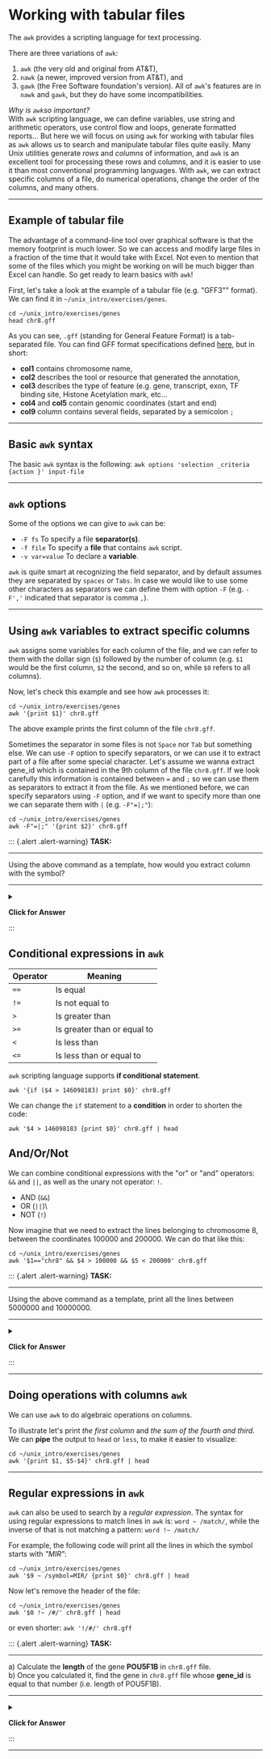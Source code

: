 # Working with tabular files

The `awk` provides a scripting language for text processing.

There are three variations of `awk`:<br /> 
1. `awk` (the very old and original from AT&T),<br /> 
2. `nawk` (a newer, improved version from AT&T), and<br /> 
3. `gawk` (the Free Software foundation's version). All of `awk`'s features are in `nawk` and `gawk`, but they do have some incompatibilities.<br />

*Why is `awk`so important?* <br /> With `awk` scripting language, we can
define variables, use string and arithmetic operators, use control flow
and loops, generate formatted reports... But here we will focus on using
`awk` for working with tabular files as `awk` allows us to search and
manipulate tabular files quite easily. Many Unix utilities generate
*rows* and *columns* of information, and `awk` is an excellent tool for
processing these rows and columns, and it is easier to use it than most
conventional programming languages. With `awk`, we can extract specific
columns of a file, do numerical operations, change the order of the
columns, and many others.

------------------------------------------------------------------------

## Example of tabular file

The advantage of a command-line tool over graphical software is that the
memory footprint is much lower. So we can access and modify large files
in a fraction of the time that it would take with Excel. Not even to
mention that some of the files which you might be working on will be
much bigger than Excel can handle. So get ready to learn basics with
`awk`!

First, let's take a look at the example of a tabular file (e.g. "GFF3""
format). We can find it in `~/unix_intro/exercises/genes`.

```{bash, echo = T, eval=F}
cd ~/unix_intro/exercises/genes
head chr8.gff
```

As you can see, `.gff` (standing for General Feature Format) is a
tab-separated file. You can find GFF format specifications defined
[here](https://genome.ucsc.edu/FAQ/FAQformat.html#format3), but in
short:

-   **col1** contains chromosome name,
-   **col2** describes the tool or resource that generated the
    annotation,
-   **col3** describes the type of feature (e.g. gene, transcript, exon,
    TF binding site, Histone Acetylation mark, etc...
-   **col4** and **col5** contain genomic coordinates (start and end)
-   **col9** column contains several fields, separated by a semicolon
    `;`

------------------------------------------------------------------------

## Basic `awk` syntax

The basic `awk` syntax is the following:
`awk options 'selection _criteria {action }' input-file`

------------------------------------------------------------------------

## `awk` options

Some of the options we can give to `awk` can be:

-   `-F fs` To specify a file **separator(s)**.
-   `-f file` To specify a **file** that contains `awk` script.
-   `-v var=value` To declare a **variable**.

`awk` is quite smart at recognizing the field separator, and by default
assumes they are separated by `spaces` or `Tabs`. In case we would like
to use some other characters as separators we can define them with
option `-F` (e.g. `-F','` indicated that separator is comma `,`).

------------------------------------------------------------------------

## Using `awk` variables to extract specific columns

`awk` assigns some variables for each column of the file, and we can
refer to them with the dollar sign (`$`) followed by the number of
column (e.g. `$1` would be the first column, `$2` the second, and so on,
while `$0` refers to all columns).

Now, let's check this example and see how `awk` processes it:

```{bash, echo = 2, eval=F}
cd ~/unix_intro/exercises/genes
awk '{print $1}' chr8.gff
```

The above example prints the first column of the file `chr8.gff`.

Sometimes the separator in some files is not `Space` nor `Tab` but
something else. We can use `-F` option to specify separators, or we can
use it to extract part of a file after some special character. Let's
assume we wanna extract gene_id which is contained in the 9th column of
the file `chr8.gff`. If we look carefully this information is contained
between `=` and `;` so we can use them as separators to extract it from
the file. As we mentioned before, we can specify separators using `-F`
option, and if we want to specify more than one we can separate them
with `|` (e.g. `-F"=|;"`):

```{bash, echo = 2, eval=F}
cd ~/unix_intro/exercises/genes
awk -F"=|;" '{print $2}' chr8.gff
```

::: {.alert .alert-warning}
<strong>TASK:</strong>

------------------------------------------------------------------------

Using the above command as a template, how would you extract column with
the symbol?

------------------------------------------------------------------------

<details>

<summary>

<strong>Click for Answer</strong>

</summary>

We can simply modify the column we want to print out:
`awk -F"=|;" '{print $4}' chr8.gff`

</details>
:::

## Conditional expressions in `awk`

| Operator | Meaning                     |
|----------|-----------------------------|
| `==`     | Is equal                    |
| `!=`     | Is not equal to             |
| `>`      | Is greater than             |
| `>=`     | Is greater than or equal to |
| `<`      | Is less than                |
| `<=`     | Is less than or equal to    |

`awk` scripting language supports **if conditional statement**.

    awk '{if ($4 > 146098183) print $0}' chr8.gff

We can change the `if` statement to a **condition** in order to shorten
the code:

    awk '$4 > 146098183 {print $0}' chr8.gff | head

## And/Or/Not

We can combine conditional expressions with the "or" or "and" operators:
`&&` and `||`, as well as the unary not operator: `!`.

-   AND (`&&`)
-   OR (`||`)\
-   NOT (`!`)

Now imagine that we need to extract the lines belonging to chromosome 8,
between the coordinates 100000 and 200000. We can do that like this:

```{bash, echo = 2, eval=F}
cd ~/unix_intro/exercises/genes
awk '$1=="chr8" && $4 > 100000 && $5 < 200000' chr8.gff
```

::: {.alert .alert-warning}
<strong>TASK:</strong> <br />

------------------------------------------------------------------------

Using the above command as a template, print all the lines between
5000000 and 10000000.

------------------------------------------------------------------------

<details>

<summary>

<strong>Click for Answer</strong>

</summary>

`awk '$4 > 5000000 && $5 < 10000000' chr8.gff`

</details>
:::

------------------------------------------------------------------------

## Doing operations with columns `awk`

We can use `awk` to do algebraic operations on columns.

To illustrate let's print *the first column* and *the sum of the fourth
and third*. We can **pipe** the output to `head` or `less`, to make it
easier to visualize:

```{bash, echo = 2, eval=F}
cd ~/unix_intro/exercises/genes
awk '{print $1, $5-$4}' chr8.gff | head
```

------------------------------------------------------------------------

## Regular expressions in `awk`

`awk` can also be used to search by a *regular expression*. The syntax
for using regular expressions to match lines in `awk` is:
`word ~ /match/`, while the inverse of that is not matching a pattern:
`word !~ /match/`

For example, the following code will print all the lines in which the
symbol starts with *"MIR"*:

```{bash, echo = 2, eval=F}
cd ~/unix_intro/exercises/genes
awk '$9 ~ /symbol=MIR/ {print $0}' chr8.gff | head
```

Now let's remove the header of the file:

```{bash, echo = 2, eval=F}
cd ~/unix_intro/exercises/genes
awk '$0 !~ /#/' chr8.gff | head
```

or even shorter: `awk '!/#/' chr8.gff`

::: {.alert .alert-warning}
<strong>TASK:</strong> <br />

------------------------------------------------------------------------

a)  Calculate the **length** of the gene **POU5F1B** in `chr8.gff` file.
    <br />b) Once you calculated it, find the gene in `chr8.gff` file
    whose **gene_id** is equal to that number (i.e. length of POU5F1B).

------------------------------------------------------------------------

<details>

<summary>

<strong>Click for Answer</strong>

</summary>

<br />a) for `awk '$9 ~ /POU5F1B/ {print $5-$4}' chr8.gff` the output
is: **1584** <br />b) Than we run
`awk '$9 ~ /gene_id=1584/ {print $0}' chr8.gff` and find that gene
CYP11B1 had gene_id=1584

</details>
:::

------------------------------------------------------------------------

<br /><br /><br />
